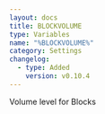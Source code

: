 ```yaml
---
layout: docs
title: BLOCKVOLUME
type: Variables
name: "%BLOCKVOLUME%"
category: Settings
changelog:
  - type: Added
    version: v0.10.4
---
```

Volume level for Blocks
